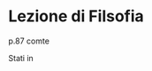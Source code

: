 # Lezione di Filsofia

p.87 comte

Stati in
<!--stackedit_data:
eyJoaXN0b3J5IjpbMTgxMzg5NTg1Ml19
-->